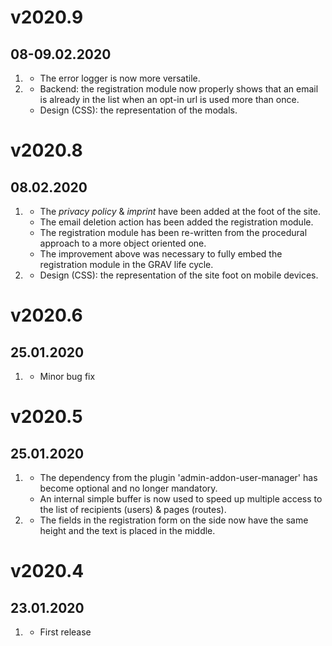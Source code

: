 # v2020.9
## 08-09.02.2020

1. [](#improved)
    * The error logger is now more versatile.
2. [](#bugfix) 
   * Backend: the registration module now properly shows that an email is already in the list when an opt-in url is used more than once.
   * Design (CSS): the representation of the modals.


# v2020.8
## 08.02.2020

1. [](#improved)
    * The *privacy policy* & *imprint* have been added at the foot of the site.
    * The email deletion action has been added the registration module.
    * The registration module has been re-written from the procedural approach to a more object oriented one.
    * The improvement above was necessary to fully embed the registration module in the GRAV life cycle.
2. [](#bugfix) 
   * Design (CSS): the representation of the site foot on mobile devices.
  

# v2020.6
## 25.01.2020

1. [](#bugfix) 
   * Minor bug fix


# v2020.5
## 25.01.2020

1. [](#improved)
    * The dependency from the plugin 'admin-addon-user-manager' has become optional and no longer mandatory.
    * An internal simple buffer is now used to speed up multiple access to the list of recipients (users) & pages (routes).
2. [](#bugfix) 
   * The fields in the registration form on the side now have the same height and the text is placed in the middle.


# v2020.4
## 23.01.2020

1. [](#new)
    * First release
